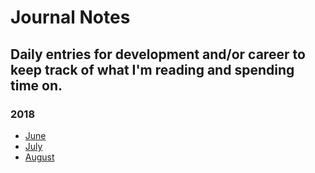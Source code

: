 
# Journal Notes

## Daily entries for development and/or career to keep track of what I'm reading and spending time on.

### 2018

- [June](https://github.com/patrickcole/journal/tree/master/2018/06)
- [July](https://github.com/patrickcole/journal/tree/master/2018/07)
- [August](https://github.com/patrickcole/journal/tree/master/2018/08)